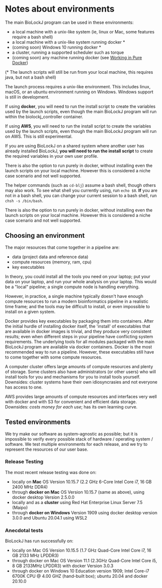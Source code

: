 # Notes about environments

The main BioLockJ program can be used in these environments: 

* a local machine with a unix-like system (ie, linux or Mac, some features require a bash shell)
* a local machine with a unix-like system running docker * 
* (coming soon) Windows 10 running docker *
* a cluster, running a supported scheduler such as torque
* (coming soon) any machine running docker (see [Working in Pure Docker](Pure-Docker.md))

(* The launch scripts will still be run from your local machine, this requires java, but not a bash shell)

The launch process requires a unix-like environment.  This includes linux, macOS, or an ubuntu environment running on Windows. Windows support is still in development.

If using **docker**, you will need to run the install script to create the variables used by the launch scripts, even though the main BioLockJ program will run within the biolockj_controller container.

If using **AWS**, you will need to run the install script to create the variables used by the launch scripts, even though the main BioLockJ program will run on AWS. This is still experimental.

If you are using BioLockJ on a shared system where another user has already installed BioLockJ, **you will need to run the install script** to create the required variables in your own user profile.

There is also the option to run purely in docker, without installing even the launch scripts on your local machine.  However this is considered a niche case scenario and not well supported.

The helper commands (such as `cd-blj`) assume a bash shell, though others may also work.
To see what shell you currently using, run `echo $0`.
**If** you are not in a bash shell, you can change your current session to a bash shell, run `chsh -s /bin/bash`.

There is also the option to run purely in docker, without installing even the launch scripts on your local machine.  However this is considered a niche case scenario and not well supported.

## Choosing an environment

The major resources that come together in a pipeline are:

 * data (project data and reference data)
 * compute resources (memory, ram, cpu)
 * key executables

In theory, you could install all the tools you need on your laptop; put your data on your laptop, and run your whole analysis on your laptop.  This would be a "local" pipeline; a single compute node is handling everything.

However, in practice, a single machine typically doesn't have enough compute resources to run a modern bioinformatics pipeline in a realistic time frame; and the tools may be difficult to install, or even impossible to install on a given system.  

Docker provides key executables by packaging them into containers.  After the initial hurdle of installing docker itself, the 'install' of executables that are available in docker images is trivial, and they produce very consistent results; even when different steps in your pipeline have conflicting system requirements.
The underlying tools for all modules packaged with the main BioLockJ program are available via docker containers.  Docker is the most recommended way to run a pipeline.  However, these executables still have to come together with some compute resources.

A computer cluster offers large amounts of compute resources and plenty of storage.  Some clusters also have administrators (or other users) who will install tools for you and mechanisms for you to install tools yourself.  Downsides: cluster systems have their own idiosyncrasies and not everyone has access to one.

AWS provides large amounts of compute resources and interfaces very well with docker and with S3 for convenient and efficient data storage. Downsides: *costs money for each use*; has its own learning curve.

## Tested environments

We try make our software as system-agnostic as possible; but it is impossible to verify every possible stack of hardware / operating system / software.  We test multiple environments for each release, and we try to represent the resources of our user base.

### Release Testing

The most recent release testing was done on:

 * locally on **Mac** OS Version 10.15.7 (2.2 GHz 6-Core Intel Core i7, 16 GB 2400 MHz DDR4)
 * through **docker on Mac** OS Version 10.15.7 (same as above), using docker desktop Version 2.5.0.0
 * locally and as a **cluster** using Red Hat Enterprise Linux Server 7.5 (Maipo)
 * through **docker on Windows** Version 1909 using docker desktop version 3.0.0 and Ubuntu 20.04.1 using WSL2


### Anecdotal tests

BioLockJ has run successfully on:

 * locally on Mac OS Version 10.15.5 (1.7 GHz Quad-Core Intel Core i7, 16 GB 2133 MHz LPDDR3)
 * through docker on Mac OS Version 11.1 (2.3GHz Quad-Core Intel Core i5, 8 GB 2133MHz LPDDR3) with docker Version 3.0.3 
 * through docker on Windows 10 Education version 1909; Intel Core-i7 6700K CPU @ 4.00 GHZ (hand-built box); ubuntu 20.04 and docker 20.10.0


